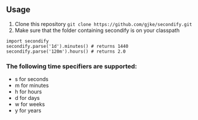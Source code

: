 ## Usage

1. Clone this repository ```git clone https://github.com/gjke/secondify.git```
2. Make sure that the folder containing secondify is on your classpath

```
import secondify
secondify.parse('1d').minutes() # returns 1440
secondify.parse('120m').hours() # returns 2.0
```

### The following time specifiers are supported:
* s for seconds
* m for minutes
* h for hours
* d for days
* w for weeks
* y for years